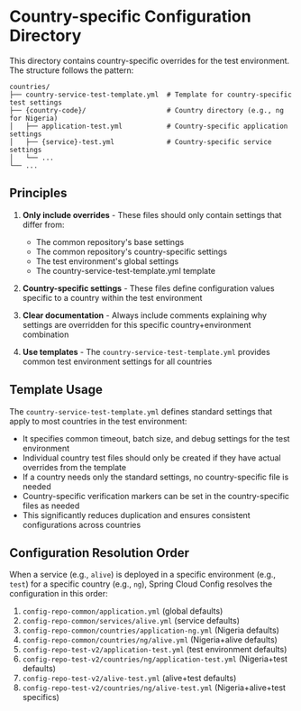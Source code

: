 # Country-specific Configuration Directory

This directory contains country-specific overrides for the test environment. The structure follows the pattern:

```
countries/
├── country-service-test-template.yml  # Template for country-specific test settings
├── {country-code}/                    # Country directory (e.g., ng for Nigeria)
│   ├── application-test.yml           # Country-specific application settings
│   ├── {service}-test.yml             # Country-specific service settings
│   └── ...
└── ...
```

## Principles

1. **Only include overrides** - These files should only contain settings that differ from:
   - The common repository's base settings
   - The common repository's country-specific settings
   - The test environment's global settings
   - The country-service-test-template.yml template

2. **Country-specific settings** - These files define configuration values specific to a country within the test environment

3. **Clear documentation** - Always include comments explaining why settings are overridden for this specific country+environment combination

4. **Use templates** - The `country-service-test-template.yml` provides common test environment settings for all countries

## Template Usage

The `country-service-test-template.yml` defines standard settings that apply to most countries in the test environment:

- It specifies common timeout, batch size, and debug settings for the test environment
- Individual country test files should only be created if they have actual overrides from the template
- If a country needs only the standard settings, no country-specific file is needed
- Country-specific verification markers can be set in the country-specific files as needed
- This significantly reduces duplication and ensures consistent configurations across countries

## Configuration Resolution Order

When a service (e.g., `alive`) is deployed in a specific environment (e.g., `test`) for a specific country (e.g., `ng`), Spring Cloud Config resolves the configuration in this order:

1. `config-repo-common/application.yml` (global defaults)
2. `config-repo-common/services/alive.yml` (service defaults)
3. `config-repo-common/countries/application-ng.yml` (Nigeria defaults)
4. `config-repo-common/countries/ng/alive.yml` (Nigeria+alive defaults)
5. `config-repo-test-v2/application-test.yml` (test environment defaults)
6. `config-repo-test-v2/countries/ng/application-test.yml` (Nigeria+test defaults)
7. `config-repo-test-v2/alive-test.yml` (alive+test defaults)
8. `config-repo-test-v2/countries/ng/alive-test.yml` (Nigeria+alive+test specifics)